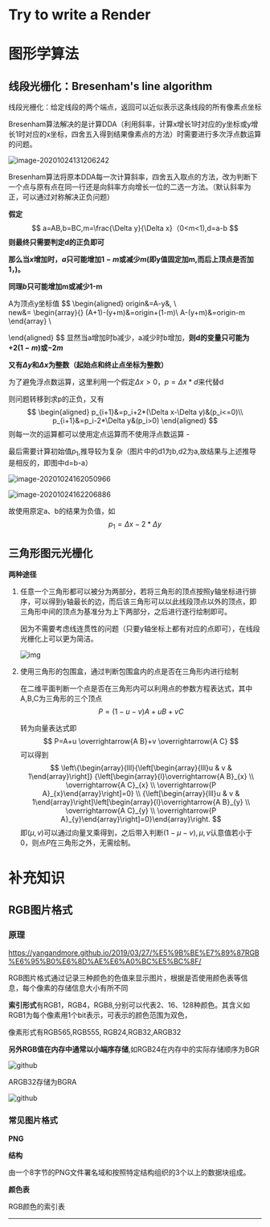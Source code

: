 

# Try to write a Render

# 图形学算法

## 线段光栅化：Bresenham's line algorithm

线段光栅化：给定线段的两个端点，返回可以近似表示这条线段的所有像素点坐标

Bresenham算法解决的是计算DDA（利用斜率，计算x增长1时对应的y坐标或y增长1时对应的x坐标，四舍五入得到结果像素点的方法）时需要进行多次浮点数运算的问题。

![image-20201024131206242](C:\Users\95462\AppData\Roaming\Typora\typora-user-images\image-20201024131206242.png)

Bresenham算法将原本DDA每一次计算斜率，四舍五入取点的方法，改为判断下一个点与原有点在同一行还是向斜率方向增长一位的二选一方法。（默认斜率为正，可以通过对称解决正负问题）

**假定**
$$
a=AB,b=BC,m=\frac{\Delta y}{\Delta x}（0<m<1),d=a-b
$$
**则最终只需要判定d的正负即可**

**那么当$x$增加时，$a$只可能增加$1-m$或减少$m$(即y值固定加m,而后上顶点是否加1，)。**

**同理$b$只可能增加m或减少1-m**

A为顶点y坐标值
$$
\begin{aligned} 
             origin&=A-y&,   \\  
             new&=
             \begin{array}{}
             	(A+1)-(y+m)&=origin+(1-m)\\
             	A-(y+m)&=origin-m
             \end{array}
             \\  
            
\end{aligned}
$$
显然当a增加时b减少，a减少时b增加，**则d的变量只可能为$+2(1-m)$或$-2m$**

**又有$\Delta y$和$\Delta x$为整数（起始点和终止点坐标为整数）**

为了避免浮点数运算，这里利用一个假定$\Delta x>0$，$p=\Delta x*d$来代替d

则问题转移到求p的正负，又有
$$
\begin{aligned}
p_{i+1}&=p_i+2*(\Delta x-\Delta y)&(p_i<=0)\\
p_{i+1}&=p_i-2*\Delta y&(p_i>0)
\end{aligned}
$$
则每一次的运算都可以使用定点运算而不使用浮点数运算	-

最后需要计算初始值$p_1$,推导较为复杂（图片中的d1为b,d2为a,故结果与上述推导是相反的，即图中d=b-a）

![image-20201024162050966](C:\Users\95462\AppData\Roaming\Typora\typora-user-images\image-20201024162050966.png)

![image-20201024162206886](C:\Users\95462\AppData\Roaming\Typora\typora-user-images\image-20201024162206886.png)

故使用原定a、b的结果为负值，如
$$
p_1=\Delta x -2*\Delta y
$$

## 三角形图元光栅化

**两种途径**

1. 任意一个三角形都可以被分为两部分，若将三角形的顶点按照y轴坐标进行排序，可以得到y轴最长的边，而后该三角形可以以此线段顶点以外的顶点，即三角形中间的顶点为基准分为上下两部分，之后进行逐行绘制即可。

   因为不需要考虑线连贯性的问题（只要y轴坐标上都有对应的点即可），在线段光栅化上可以更为简洁。

   ![img](https://raw.githubusercontent.com/ssloy/tinyrenderer/gh-pages/img/02-triangle/3a5643f513.png)

2. 使用三角形的包围盒，通过判断包围盒内的点是否在三角形内进行绘制

   在二维平面判断一个点是否在三角形内可以利用点的参数方程表达式，其中A,B,C为三角形的三个顶点
   $$
   P=(1-u-v) A+u B+v C
   $$

   转为向量表达式即
$$
   P=A+u \overrightarrow{A B}+v \overrightarrow{A C}
   $$
   可以得到
   $$
   \left\{\begin{array}{lll}{\left[\begin{array}{lll}u & v & 1\end{array}\right]}  {\left[\begin{array}{l}\overrightarrow{A B}_{x} \\ \overrightarrow{A C}_{x} \\ \overrightarrow{P A}_{x}\end{array}\right]=0} \\ {\left[\begin{array}{lll}u & v & 1\end{array}\right]\left[\begin{array}{l}\overrightarrow{A B}_{y} \\ \overrightarrow{A C}_{y} \\ \overrightarrow{P A}_{y}\end{array}\right]=0}\end{array}\right.
   $$
   即($\mu,v$)可以通过向量叉乘得到，之后带入判断$(1-\mu-v),\mu,v$认意值若小于0，则点$P$在三角形之外，无需绘制。

# 补充知识

## RGB图片格式

### **原理**

https://yangandmore.github.io/2019/03/27/%E5%9B%BE%E7%89%87RGB%E6%95%B0%E6%8D%AE%E6%A0%BC%E5%BC%8F/

RGB图片格式通过记录三种颜色的色值来显示图片，根据是否使用颜色表等信息，每个像素的存储信息大小有所不同

**索引形式**有RGB1，RGB4，RGB8,分别可以代表2、16、128种颜色。其含义如RGB1为每个像素用1个bit表示，可表示的颜色范围为双色，

像素形式有RGB565,RGB555, RGB24,RGB32,ARGB32

**另外RGB值在内存中通常以小端序存储**,如RGB24在内存中的实际存储顺序为BGR

![github](https://yangandmore.github.io/img/RGB/3.png)

ARGB32存储为BGRA

![github](https://yangandmore.github.io/img/RGB/4.png)

### **常见图片格式**

**PNG**

**结构** 

由一个8字节的PNG文件署名域和按照特定结构组织的3个以上的数据块组成。





**颜色表**

RGB颜色的索引表

****